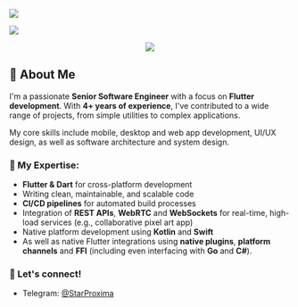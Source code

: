 ![](https://capsule-render.vercel.app/api?type=waving&color=gradient&height=256&section=header&text=StarProxima&fontSize=75&animation=twinkling&fontAlignY=36&desc=Software%20Engineer,%20Flutter%20Developer&descAlignY=56)

![](https://hit.yhype.me/github/profile?user_id=34741787)

<p align="center">
  <img src="https://streak-stats.demolab.com?user=StarProxima&theme=github-dark-blue&hide_border=true"></img>
</p>

## 👋 About Me

I'm a passionate **Senior Software Engineer** with a focus on **Flutter development**. With **4+ years of experience**, I've contributed to a wide range of projects, from simple utilities to complex applications.

My core skills include mobile, desktop and web app development, UI/UX design, as well as software architecture and system design.

### 🚀 My Expertise:
- **Flutter & Dart** for cross-platform development
- Writing clean, maintainable, and scalable code
- **CI/CD pipelines** for automated build processes
- Integration of **REST APIs**, **WebRTC** and **WebSockets** for real-time, high-load services (e.g., collaborative pixel art app)
- Native platform development using **Kotlin** and **Swift**
- As well as native Flutter integrations using **native plugins**, **platform channels** and **FFI** (including even interfacing with **Go** and **C#**).

### 🔗 Let's connect!

- Telegram: [@StarProxima](https://t.me/StarProxima)

